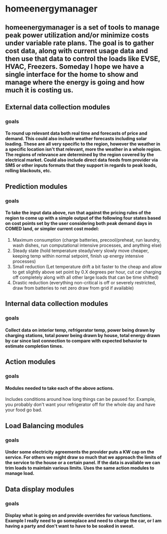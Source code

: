 # homeenergymanager
## homeenergymanager is a set of tools to manage peak power utilization and/or minimize costs under variable rate plans.  The goal is to gather cost data, along with current usage data and then use that data to control the loads like EVSE, HVAC, Freezers.  Someday I hope we have a single interface for the home to show and manage where the energy is going and how much it is costing us.  


## External data collection modules
### goals
#### To round up relevant data both real time and forecasts of price and demand.  This could also include weather forecasts including solar loading.  These are all very specific to the region, however the weather in a specific location isn't that relevant, more the weather in a whole region.  The regions of relevance are determined by the region covered by the electrical market.  Could also include direct data feeds from provider via SMS or other inputs formats that they support in regards to peak loads, rolling blackouts, etc.

## Prediction modules
### goals
#### To take the input data above, run that against the pricing rules of the region to come up with a simple output of the following four states based on cost points set by the user considering both peak demand days in COMED land, or simpler current cost model: 
1. Maximum consumption (charge batteries, precool/preheat, run laundry, wash dishes, run computational intensive processes, and anything else)
2. Steady state (hold temperature steady/very slowly move cheaper, keeping temp within normal setpoint, finish up energy intensive processes)
3. Small reduction (Let temperature drift a bit faster to the cheap and allow to get slightly above set point by 0.X degrees per hour, cut car charging off completely along with all other large loads that can be time shifted)
4. Drastic reduction (everything non-critical is off or severely restricted, draw from batteries to net zero draw from grid if available)  

## Internal data collection modules
### goals
#### Collect data on interior temp, refrigerator temp, power being drawn by charging stations, total power being drawn by house, total energy drawn by car since last connection to compare with expected behavior to estimate completion times.  

## Action modules
### goals
#### Modules needed to take each of the above actions. 
Includes conditions around how long things can be paused for.  Example, you probably don't want your refrigerator off for the whole day and have your food go bad.  

## Load Balancing modules
### goals
#### Under some electricity agreements the provider puts a KW cap on the service.  For others we might draw so much that we approach the limits of the service to the house or a certain panel.  If the data is available we can trim loads to maintain various limits.  Uses the same action modules to manage load.  

## Data display modules
### goals
#### Display what is going on and provide overrides for various functions.  Example I really need to go someplace and need to charge the car, or I am having a party and don't want to have to be soaked in sweat.

